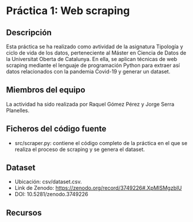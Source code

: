 # Práctica 1: Web scraping
## Descripción
Esta práctica se ha realizado como avtividad de la asignatura Tipología y ciclo de vida de los datos, perteneciente al Máster en Ciencia de Datos de la Universitat Oberta de Catalunya. En ella, se aplican técnicas de web scraping mediante el lenguaje de programación Python para extraer así datos relacionados con la pandemia Covid-19 y generar un dataset.

## Miembros del equipo
La actividad ha sido realizada por Raquel Gómez Pérez y Jorge Serra Planelles.

## Ficheros del código fuente
* src/scraper.py: contiene el código completo de la práctica en el que se realiza el proceso de scraping y se genera el dataset.

## Dataset

* Ubicación: csv/dataset.csv.
* Link de Zenodo: https://zenodo.org/record/3749226#.XpMlSMgzbIU
* DOI: 10.5281/zenodo.3749226

## Recursos
